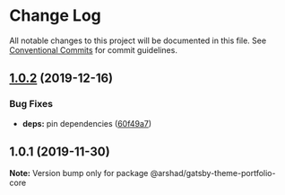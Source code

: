 # Change Log

All notable changes to this project will be documented in this file.
See [Conventional Commits](https://conventionalcommits.org) for commit guidelines.

## [1.0.2](https://github.com/arshad/gatsby-themes/compare/@arshad/gatsby-theme-portfolio-core@1.0.1...@arshad/gatsby-theme-portfolio-core@1.0.2) (2019-12-16)


### Bug Fixes

* **deps:** pin dependencies ([60f49a7](https://github.com/arshad/gatsby-themes/commit/60f49a749a42f983312a0c6f5f4c8700102dda09))





## 1.0.1 (2019-11-30)

**Note:** Version bump only for package @arshad/gatsby-theme-portfolio-core
